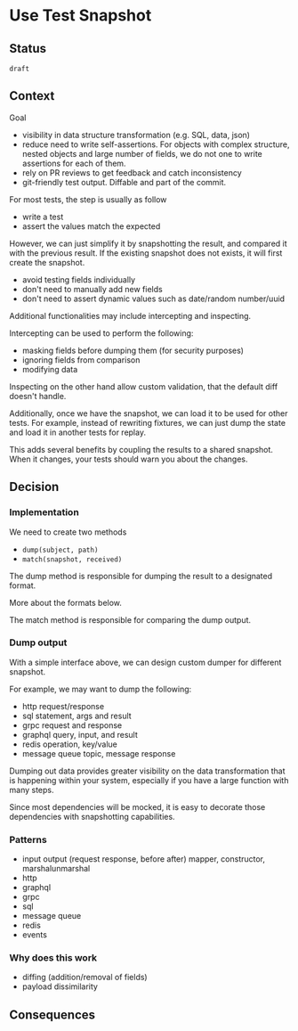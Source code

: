 # Use Test Snapshot

## Status

`draft`

## Context
Goal
- visibility in data structure transformation (e.g. SQL, data, json)
- reduce need to write self-assertions. For objects with complex structure, nested objects and large number of fields, we do not one to write assertions for each of them.
- rely on PR reviews to get feedback and catch inconsistency
- git-friendly test output. Diffable and part of the commit.


For most tests, the step is usually as follow
- write a test
- assert the values match the expected


However, we can just simplify it by snapshotting the result, and compared it with the previous result. If the existing snapshot does not exists, it will first create the snapshot.

- avoid testing fields individually
- don't need to manually add new fields
- don't need to assert dynamic values such as date/random number/uuid

Additional functionalities may include intercepting and inspecting.

Intercepting can be used to perform the following:


- masking fields before dumping them (for security purposes)
- ignoring fields from comparison
- modifying data

Inspecting on the other hand allow custom validation, that the default diff doesn't handle.

Additionally, once we have the snapshot, we can load it to be used for other tests. For example, instead of rewriting fixtures, we can just dump the state and load it in another tests for replay. 

This adds several benefits by coupling the results to a shared snapshot. When it changes, your tests should warn you about the changes.

## Decision

### Implementation

We need to create two methods
- `dump(subject, path)`
- `match(snapshot, received)`

The dump method is responsible for dumping the result to a designated format.

More about the formats below.

The match method is responsible for comparing the dump output.

### Dump output

With a simple interface above, we can design custom dumper for different snapshot.

For example, we may want to dump the following:

- http request/response
- sql statement, args and result
- grpc request and response
- graphql query, input, and result
- redis operation, key/value
- message queue topic, message response

Dumping out data provides greater visibility on the data transformation that is happening within your system, especially if you have a large function with many steps.

Since most dependencies will be mocked, it is easy to decorate those dependencies with snapshotting capabilities.

### Patterns

- input output (request response, before after) mapper, constructor, marshalunmarshal
- http
- graphql
- grpc
- sql
- message queue
- redis
- events

### Why does this work

- diffing (addition/removal of fields)
- payload dissimilarity 


## Consequences 
